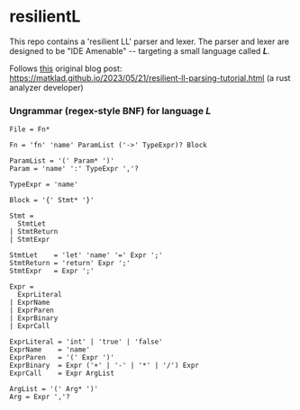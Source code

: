 # resilientL

This repo contains a 'resilient LL' parser and lexer. The parser and lexer are designed to be "IDE Amenable" -- targeting a small
language called ***L***.

Follows [this](https://github.com/matklad/resilient-ll-parsing/tree/master)
original blog post: https://matklad.github.io/2023/05/21/resilient-ll-parsing-tutorial.html
(a rust analyzer developer)

### Ungrammar (regex-style BNF) for language *L*

```antlr
File = Fn*

Fn = 'fn' 'name' ParamList ('->' TypeExpr)? Block

ParamList = '(' Param* ')'
Param = 'name' ':' TypeExpr ','?

TypeExpr = 'name'

Block = '{' Stmt* '}'

Stmt =
  StmtLet
| StmtReturn
| StmtExpr

StmtLet    = 'let' 'name' '=' Expr ';'
StmtReturn = 'return' Expr ';'
StmtExpr   = Expr ';'

Expr =
  ExprLiteral
| ExprName
| ExprParen
| ExprBinary
| ExprCall

ExprLiteral = 'int' | 'true' | 'false'
ExprName    = 'name'
ExprParen   = '(' Expr ')'
ExprBinary  = Expr ('+' | '-' | '*' | '/') Expr
ExprCall    = Expr ArgList

ArgList = '(' Arg* ')'
Arg = Expr ','?
```

